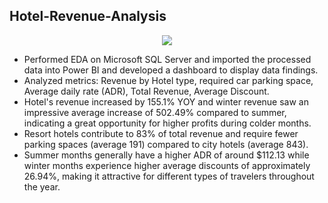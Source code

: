 ## Hotel-Revenue-Analysis

<p align="center">
  <img src="https://user-images.githubusercontent.com/96490650/191080774-8266dc34-734b-4299-bee4-5a6b3c17154a.jpg" />
</p>

* Performed EDA on Microsoft SQL Server and imported the processed data into Power BI and developed a dashboard to display data findings.
* Analyzed metrics: Revenue by Hotel type, required car parking space, Average daily rate (ADR), Total Revenue, Average Discount.
* Hotel's revenue increased by 155.1% YOY and winter revenue saw an impressive average increase of 502.49% compared to summer, indicating a great opportunity for higher profits during colder months.
* Resort hotels contribute to 83% of total revenue and require fewer parking spaces (average 191) compared to city hotels (average 843).
* Summer months generally have a higher ADR of around $112.13 while winter months experience higher average discounts of approximately 26.94%, making it attractive for different types of travelers throughout the year.

